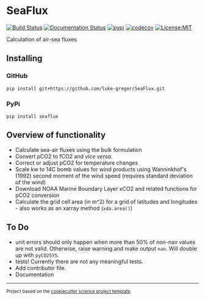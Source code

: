 SeaFlux
==============================
[![Build Status](https://github.com/lukegre/seaflux/workflows/Tests/badge.svg)](https://github.com/lukegre/seaflux/actions)
[![Documentation Status](https://readthedocs.org/projects/seaflux/badge/?version=latest)](https://seaflux.readthedocs.io/en/latest/?badge=latest)
[![pypi](https://badgen.net/pypi/v/seaflux)](https://pypi.org/project/seaflux)
[![codecov](https://codecov.io/gh/lukegre/seaflux/branch/master/graph/badge.svg)](https://codecov.io/gh/lukegre/seaflux)
[![License:MIT](https://img.shields.io/badge/License-MIT-lightgray.svg?style=flt-square)](https://opensource.org/licenses/MIT)
<!-- [![conda-forge](https://img.shields.io/conda/dn/conda-forge/seaflux?label=conda-forge)](https://anaconda.org/conda-forge/seaflux) -->


Calculation of air-sea fluxes


Installing
----------

### GitHub
`pip install git+https://github.com/luke-gregor/SeaFlux.git`

### PyPi
`pip install seaflux`


Overview of functionality
-------------------------

- Calculate sea-air fluxes using the bulk formulation
- Convert pCO2 to fCO2 and *vice versa*.
- Correct or adjust pCO2 for temperature changes
- Scale kw to 14C bomb values for wind products using Wanninkhof's (1992) second moment of the wind speed (requires standard deviation of the wind)
- Download NOAA Marine Boundary Layer xCO2 and related functions for pCO2 conversion
- Calculate the grid cell area (in m^2) for a grid of latitudes and longitudes - also works as an xarray method (`xda.area()`)


To Do
-----
- unit errors should only happen when more than 50% of non-nan values are not valid. Otherwise, raise warning and make output `nan`. Will double up with `pyCO2SYS`.
- tests! Currently there are not any meaningful tests.
- Add contributor file.
- Documentation


--------

<p><small>Project based on the <a target="_blank" href="https://github.com/jbusecke/cookiecutter-science-project">cookiecutter science project template</a>.</small></p>
